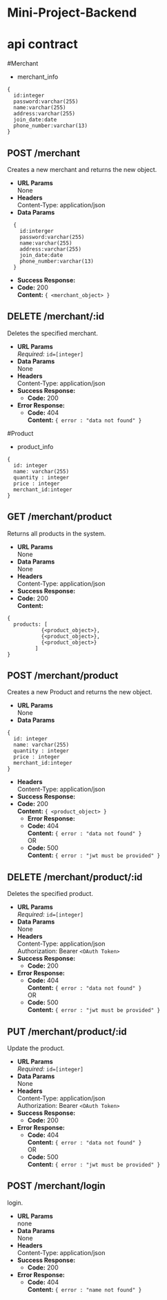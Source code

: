 # Mini-Project-Backend
# api contract
#Merchant
* merchant_info
```
{
  id:integer
  password:varchar(255)
  name:varchar(255)
  address:varchar(255)
  join_date:date
  phone_number:varchar(13)
}
```
**POST /merchant**
----
  Creates a new merchant and returns the new object.
* **URL Params**  
  None
* **Headers**  
  Content-Type: application/json  
* **Data Params**  
```
  {
    id:interger
    password:varchar(255)
    name:varchar(255)
    address:varchar(255)
    join_date:date
    phone_number:varchar(13)
  }
```
* **Success Response:**  
* **Code:** 200  
  **Content:**  `{ <merchant_object> }` 

**DELETE /merchant/:id**
----
  Deletes the specified merchant.
* **URL Params**  
  *Required:* `id=[integer]`
* **Data Params**  
  None
* **Headers**  
  Content-Type: application/json  
* **Success Response:** 
  * **Code:** 200 
* **Error Response:**  
  * **Code:** 404  
  **Content:** `{ error : "data not found" }`  

#Product
* product_info
```
{
  id: integer
  name: varchar(255)
  quantity : integer
  price : integer
  merchant_id:integer
}
```
**GET /merchant/product**
----
  Returns all products in the system.
* **URL Params**  
  None
* **Data Params**  
  None
* **Headers**  
  Content-Type: application/json  
* **Success Response:** 
* **Code:** 200  
  **Content:**  
```
{
  products: [
           {<product_object>},
           {<product_object>},
           {<product_object>}
         ]
}
``` 
**POST /merchant/product**
----
  Creates a new Product and returns the new object.
* **URL Params**  
  None
* **Data Params**  
```
{
  id: integer
  name: varchar(255)
  quantity : integer
  price : integer
  merchant_id:integer
}
```
* **Headers**  
  Content-Type: application/json  
* **Success Response:**  
* **Code:** 200  
  **Content:**  `{ <product_object> }` 
  * **Error Response:**  
  * **Code:** 404  
  **Content:** `{ error : "data not found" }`  
  OR  
  * **Code:** 500  
  **Content:** `{ error : "jwt must be provided" }`

**DELETE /merchant/product/:id**
----
  Deletes the specified product.
* **URL Params**  
  *Required:* `id=[integer]`
* **Data Params**  
  None
* **Headers**  
  Content-Type: application/json  
  Authorization: Bearer `<OAuth Token>`
* **Success Response:**  
  * **Code:** 200
* **Error Response:**  
  * **Code:** 404  
  **Content:** `{ error : "data not found" }`  
  OR  
  * **Code:** 500  
  **Content:** `{ error : "jwt must be provided" }`

**PUT /merchant/product/:id**
----
  Update the product.
* **URL Params**  
  *Required:* `id=[integer]`
* **Data Params**  
  None
* **Headers**  
  Content-Type: application/json  
  Authorization: Bearer `<OAuth Token>`
* **Success Response:**  
  * **Code:** 200
* **Error Response:**  
  * **Code:** 404  
  **Content:** `{ error : "data not found" }`  
  OR  
  * **Code:** 500  
  **Content:** `{ error : "jwt must be provided" }`
  
**POST /merchant/login**
----
 login.
* **URL Params**  
  none
* **Data Params**  
  None
* **Headers**  
  Content-Type: application/json  
* **Success Response:**  
  * **Code:** 200
* **Error Response:**  
  * **Code:** 404  
  **Content:** `{ error : "name not found" }`  
